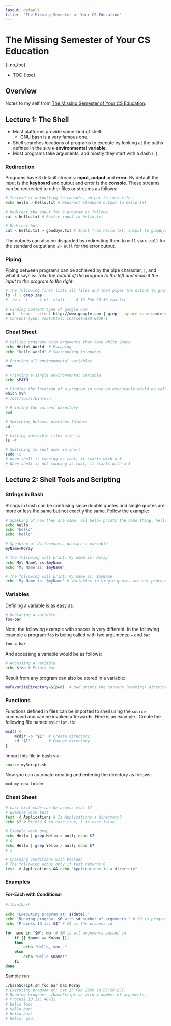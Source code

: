 ```yaml
---
layout: default
title:  "The Missing Semester of Your CS Education"
---
```


# The Missing Semester of Your CS Education
{:.no_toc}

* TOC
{:toc}

## Overview
Notes to my self from [The Missing Semester of Your CS Education](https://missing.csail.mit.edu/).

## Lecture 1: The Shell
- Most platforms provide some kind of shell.
  - [GNU bash](https://www.gnu.org/software/bash/) is a very famous one.
- Shell searches locations of programs to execute by looking at the paths defined in the `$PATH` <strong>environmental variable</strong>.
- Most programs take arguments, and mostly they start with a dash (`-`).

### Redirection
Programs have 3 default streams: __input__, __output__ and __error__. By default the input is the __keyboard__ and output and error is the __console__. These streams can be redirected to other files or streams as follows:

```bash
# Instead of outputting to console, output to this file
echo hello > hello.txt # Redirect standard output to hello.txt

# Redirect the input for a program as follows
cat < hello.txt # Rewire input to hello.txt

# Redirect both
cat < hello.txt > goodbye.txt # Input from hello.txt, output to goodbye.txt
```

The outputs can also be disgarded by redirecting them to `null` via `> null` for the standard output and `2> null` for the error output.

### Piping
Piping between programs can be achieved by the pipe character, `|`, and what it says is: _Take the output of the program to the left and make it the input to the program to the right_.

```bash
# The following first lists all files and then pipes the output to grep zaa
ls -l | grep zaa
# -rw-r--r--   1 kt  staff     4 13 Feb 20:36 zaa.txt

# Finding content type of google.com
curl --head --silent http://www.google.com | grep --ignore-case content-type
# Content-Type: text/html; charset=ISO-8859-1
```

### Cheat Sheet
```bash
# Calling programs with arguments that have white space
echo Hello\ World  # Escaping
echo "Hello World" # Surrounding in quotes

# Printing all environmental variables
env

# Printing a single environmental variable
echo $PATH

# Finding the location of a program in case an executable would be called
which mvn
# /usr/local/bin/mvn

# Printing the current directory
pwd

# Switching between previous folders
cd -

# Listing invisible files with ls
ls -f

# Switching to root user in shell
sudo -i
# When shell is running as root, it starts with a #
# When shell is not running as root, it starts with a $
```

## Lecture 2: Shell Tools and Scripting

### Strings in Bash
Strings in bash can be confusing since double quotes and single quotes are more or less the same but not exactly the same. Follow the example:

```bash
# Speaking of how they are same, all below prints the same thing, hello
echo hello
echo "hello"
echo 'hello'

# Speaking of differences, declare a variable
myName=Koray

# The following will print: My name is: Koray
echo My\ Name\ is:$myName
echo "My Name is: $myName"

# The following will print: My name is: $myName
echo 'My Name is: $myName' # Variables in single quotes are not processed
```

### Variables
Defining a variable is as easy as:

```bash
# Declaring a variable
foo=bar
```

Note, the following example with spaces is very different. In the following example a program `foo` is being called with two arguments: `=` and `bar`.

```bash
foo = bar
```

And accessing a variable would be as follows:

```bash
# Accessing a variable
echo $foo # Prints bar
```

Result from any program can also be stored in a variable:

```bash
myFavoriteDirectory=$(pwd)  # pwd prints the current (working) directory
```

### Functions
Functions defined in files can be imported to shell using the `source` command and can be invoked afterwards. Here is an example.. Create the following file named `myScript.sh`:

```bash
mcd() {
    mkdir -p "$1"  # Create directory
    cd "$1"        # Change directory
}
```

Import this file in bash via:

```bash
source myScript.sh
```

Now you can automate creating and entering the directory as follows:

```bash
mcd my-new-folder
```

### Cheat Sheet

```bash
# Last exit code can be access via: $?
# Example with test
test -d Applications # Is Applications a directory? 
echo $? # Prints 0 in case true, 1 in case false

# Example with grep
echo Hello | grep Hello > null; echo $?
# 0
echo Hello | grep Yello > null; echo $?
# 1

# Chaining conditions with boolean
# The following echos only if test returns 0
test -d Applications && echo "Applications is a directory" 
```

### Examples
#### For-Each with Conditional

```bash
#!/bin/bash

echo "Executing program at: $(date)."
echo "Running program: $0 with $# number of arguments." # $0 is program itself
echo "Process ID is: $$" # $$ is the process id

for name in "$@"; do  # $@ is all arguments passed in
    if [[ $name == Koray ]]; 
    then
        echo "Hello, you.."
    else
        echo "Hello $name!"
    fi
done
```

Sample run:

```bash
./bashScript.sh foo bar baz Koray
# Executing program at: Sat 15 Feb 2020 10:53:56 EST.
# Running program: ./bashScript.sh with 4 number of arguments.
# Process ID is: 48732
# Hello foo!
# Hello bar!
# Hello baz!
# Hello, you..
```
